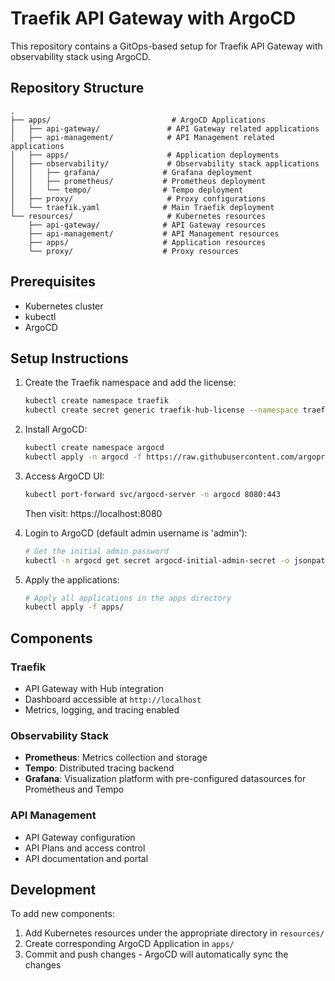 # Traefik API Gateway with ArgoCD

This repository contains a GitOps-based setup for Traefik API Gateway with observability stack using ArgoCD.

## Repository Structure

```
.
├── apps/                           # ArgoCD Applications
│   ├── api-gateway/               # API Gateway related applications
│   ├── api-management/            # API Management related applications
│   ├── apps/                      # Application deployments
│   ├── observability/             # Observability stack applications
│   │   ├── grafana/              # Grafana deployment
│   │   ├── prometheus/           # Prometheus deployment
│   │   └── tempo/                # Tempo deployment
│   ├── proxy/                     # Proxy configurations
│   └── traefik.yaml              # Main Traefik deployment
└── resources/                     # Kubernetes resources
    ├── api-gateway/              # API Gateway resources
    ├── api-management/           # API Management resources
    ├── apps/                     # Application resources
    └── proxy/                    # Proxy resources

```

## Prerequisites

- Kubernetes cluster
- kubectl
- ArgoCD

## Setup Instructions

1. Create the Traefik namespace and add the license:
   ```bash
   kubectl create namespace traefik
   kubectl create secret generic traefik-hub-license --namespace traefik --from-literal=token=YOUR_LICENSE_TOKEN
   ```

2. Install ArgoCD:
   ```bash
   kubectl create namespace argocd
   kubectl apply -n argocd -f https://raw.githubusercontent.com/argoproj/argo-cd/stable/manifests/install.yaml
   ```

3. Access ArgoCD UI:
   ```bash
   kubectl port-forward svc/argocd-server -n argocd 8080:443
   ```
   Then visit: https://localhost:8080

4. Login to ArgoCD (default admin username is 'admin'):
   ```bash
   # Get the initial admin password
   kubectl -n argocd get secret argocd-initial-admin-secret -o jsonpath="{.data.password}" | base64 -d
   ```

5. Apply the applications:
   ```bash
   # Apply all applications in the apps directory
   kubectl apply -f apps/
   ```

## Components

### Traefik
- API Gateway with Hub integration
- Dashboard accessible at `http://localhost`
- Metrics, logging, and tracing enabled

### Observability Stack
- **Prometheus**: Metrics collection and storage
- **Tempo**: Distributed tracing backend
- **Grafana**: Visualization platform with pre-configured datasources for Prometheus and Tempo

### API Management
- API Gateway configuration
- API Plans and access control
- API documentation and portal

## Development

To add new components:
1. Add Kubernetes resources under the appropriate directory in `resources/`
2. Create corresponding ArgoCD Application in `apps/`
3. Commit and push changes - ArgoCD will automatically sync the changes
